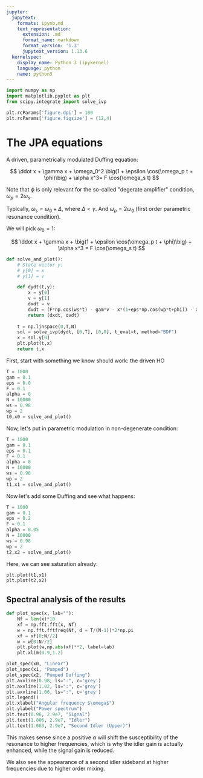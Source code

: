 ```yaml
---
jupyter:
  jupytext:
    formats: ipynb,md
    text_representation:
      extension: .md
      format_name: markdown
      format_version: '1.3'
      jupytext_version: 1.13.6
  kernelspec:
    display_name: Python 3 (ipykernel)
    language: python
    name: python3
---
```


```python
import numpy as np
import matplotlib.pyplot as plt
from scipy.integrate import solve_ivp
```

```python
plt.rcParams['figure.dpi'] = 100
plt.rcParams['figure.figsize'] = (12,4)
```

# The JPA equations

A driven, parametrically modulated Duffing equation:

$$
\ddot x + \gamma x + \omega_0^2 \big(1 + \epsilon \cos(\omega_p t + \phi)\big) + \alpha x^3= F \cos(\omega_s t)
$$

Note that $\phi$ is only relevant for the so-called "degerate amplifier" condition, $\omega_p = 2 \omega_s$. 

Typically, $\omega_s = \omega_0 + \Delta$, where $\Delta < \gamma$. And $\omega_p = 2\omega_0$ (first order parametric resonance condition). 

We will pick $\omega_0 = 1$:

$$
\ddot x + \gamma x + \big(1 + \epsilon \cos(\omega_p t + \phi)\big) + \alpha x^3 = F \cos(\omega_s t)
$$

```python
def solve_and_plot():
    # State vector y: 
    # y[0] = x
    # y[1] = v

    def dydt(t,y):
        x = y[0]
        v = y[1]
        dxdt = v
        dvdt = (F*np.cos(ws*t) - gam*v - x*(1+eps*np.cos(wp*t+phi)) - alpha*x**3)
        return (dxdt, dvdt)
    
    t = np.linspace(0,T,N)
    sol = solve_ivp(dydt, [0,T], [0,0], t_eval=t, method="BDF")
    x = sol.y[0]
    plt.plot(t,x)
    return t,x
```

First, start with something we know should work: the driven HO

```python
T = 1000
gam = 0.1
eps = 0.0
F = 0.1
alpha = 0 
N = 10000
ws = 0.98
wp = 2
t0,x0 = solve_and_plot()
```

Now, let's put in parametric modulation in non-degenerate condition: 

```python
T = 1000
gam = 0.1
eps = 0.1
F = 0.1
alpha = 0 
N = 10000
ws = 0.98
wp = 2
t1,x1 = solve_and_plot()
```

Now let's add some Duffing and see what happens:

```python
T = 1000
gam = 0.1
eps = 0.2
F = 0.1
alpha = 0.05
N = 10000
ws = 0.98
wp = 2
t2,x2 = solve_and_plot()
```

Here, we can see saturation already:

```python
plt.plot(t1,x1)
plt.plot(t2,x2)
```

## Spectral analysis of the results

```python
def plot_spec(x, lab=""):
    Nf = len(x)*10
    xf = np.fft.fft(x, Nf)
    w = np.fft.fftfreq(Nf, d = T/(N-1))*2*np.pi
    xf = xf[0:N//2]
    w = w[0:N//2]
    plt.plot(w,np.abs(xf)**2, label=lab)
    plt.xlim(0.9,1.2)
```

```python
plot_spec(x0, "Linear")
plot_spec(x1, "Pumped")
plot_spec(x2, "Pumped Duffing")
plt.axvline(0.98, ls=":", c='grey')
plt.axvline(1.02, ls=":", c='grey')
plt.axvline(1.06, ls=":", c='grey')
plt.legend()
plt.xlabel("Angular frequency $\omega$")
plt.ylabel("Power spectrum")
plt.text(0.96, 2.9e7, "Signal")
plt.text(1.006, 2.9e7, "Idler")
plt.text(1.063, 2.9e7, "Second Idler (Upper)")
```

This makes sense since a positive $\alpha$ will shift the susceptibility of the resonance to higher frequencies, which is why the idler gain is actually enhanced, while the signal gain is reduced. 

We also see the appearance of a second idler sideband at higher frequencies due to higher order mixing. 
